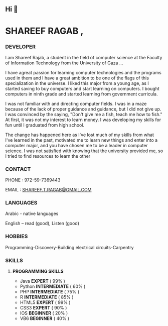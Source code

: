 ## Hi  👋

# SHAREEF RAGAB ,
### DEVELOPER 

I am Shareef Rajab, a student in the field of computer science at the Faculty of Information Technology
from the University of Gaza ... 

I have agreat passion for learning computer technologies and the programs used in them and I have a great ambition
to be one of the flags of this specialization in the universe. I liked this major from a young age, as I started saving 
to buy computers and start learning on computers. I bought computers in ninth grade and started learning from government curricula. 

I was not familiar with and directing computer fields. I was in a maze because of the lack of proper
guidance and guidance, but I did not give up. I was convinced by the saying, "Don't give me a fish, teach
me how to fish." At first, it was not my interest to learn money. I was developing my skills for fun until I graduated from high school. 


The change has happened here as I've lost much of my skills from what  
I've learned in the past, motivated me to learn new things and enter into a computer major, 
and you have chosen me to be a leader in computer science. I was not satisfied with knowing that the university provided me, 
so I tried to find resources to learn the other

### CONTACT

PHONE : 972-59-7369443 

EMAIL : SHAREEF.T.RAGAB@GMAIL.COM 

### LANGUAGES

Arabic - native languages

English – read (good), Listen (good)

### HOBBIES

Programming-Discovery-Building electrical circuits-Carpentry

### SKILLS

1. **PROGRAMMING SKILLS**

     - Java **EXPERT** ( 99% )
     - Python **INTERMEDIATE** ( 60% )
     - PHP **INTERMEDIATE** ( 75% )
     - R **INTERMEDIATE** ( 85% )
     - HTML5 **EXPERT** ( 99% )
     - CSS3 **EXPERT** ( 90% )
     - IOS **BEGINNER** ( 20% )
     - VB6 **BEGINNER** ( 40% )
  
